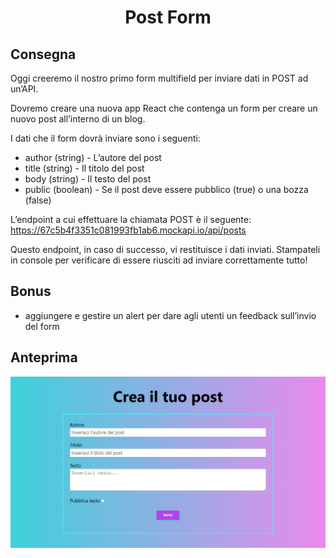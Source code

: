 <h1 align="center"> Post Form </h1>

## Consegna
Oggi creeremo il nostro primo form multifield per inviare dati in POST ad un’API. 

Dovremo creare una nuova app React che contenga un form per creare un nuovo post all’interno di un blog. 

I dati che il form dovrà inviare sono i seguenti:

- author (string) - L’autore del post
- title (string) - Il titolo del post
- body (string) - Il testo del post
- public (boolean) - Se il post deve essere pubblico (true) o una bozza (false)

L’endpoint a cui effettuare la chiamata POST è il seguente: https://67c5b4f3351c081993fb1ab6.mockapi.io/api/posts 

Questo endpoint, in caso di successo, vi restituisce i dati inviati. Stampateli in console per verificare di essere riusciti ad inviare correttamente tutto!

## Bonus
- aggiungere e gestire un alert per dare agli utenti un feedback sull’invio del form

## Anteprima
![Homepage](./public/screenshot-form.png)